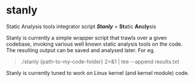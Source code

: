 ﻿# stanly
Static Analysis tools integrator script
***Stanly*** = **St**atic **An**a**ly**sis

Stanly is currently a simple wrapper script that trawls over a given codebase, invoking various well known static analysis tools on the code. The resulting output can be saved and analysed later. For eg.

> ./stanly {path-to-my-code-folder} 2>&1 | tee --append results.txt

Stanly is currently tuned to work on Linux kernel (and kernel module) code.

